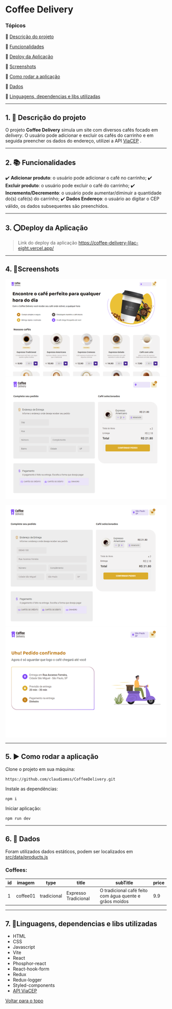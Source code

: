 
<a id="Coffee-Delivery"></a>
# Coffee Delivery

### Tópicos 

:small_blue_diamond: [Descrição do projeto](#1-Descrição-do-projeto)

:small_blue_diamond: [Funcionalidades](#2-Funcionalidades)

:small_blue_diamond: [Deploy da Aplicação](#3-Deploy-da-Aplicação)

:small_blue_diamond: [Screenshots](#4-Screenshots)

:small_blue_diamond: [Como rodar a aplicação](#5-Como-rodar-a-aplicação)

:small_blue_diamond: [Dados](#6-Dados)

:small_blue_diamond: [Linguagens, dependencias e libs utilizadas](#7-Linguagens,-dependencias-e-libs-utilizadas)

---

<a id="1-Descrição-do-projeto"></a>
## 1. :memo: Descrição do projeto 

O projeto **Coffee Delivery** simula um site com diversos cafés focado em *delivery*. O usuário pode adicionar e excluir os cafés do carrinho e em seguida preencher os dados do endereço, utilizei a API [ViaCEP](https://viacep.com.br/) .

---
<a id="2-Funcionalidades"></a>
## 2. :books: Funcionalidades

:heavy_check_mark: **Adicionar produto**: o usuário pode adicionar o café no carrinho;
:heavy_check_mark: **Excluir produto**: o usuário pode excluir o café do carrinho;
:heavy_check_mark: **Incremento/Decremento**: o usuário pode aumentar/diminuir a quantidade do(s) café(s) do carrinho;
:heavy_check_mark: **Dados Endereço**: o usuário ao digitar o CEP válido, os dados subsequentes são preenchidos.

---
<a id="3-Deploy-da-Aplicação"></a>
## 3. :o:Deploy da Aplicação

> Link do deploy da aplicação https://coffee-delivery-lilac-eight.vercel.app/

---
<a id="4-Screenshots"></a>
## 4. :art:Screenshots

![Home](https://github.com/claudiomss/CoffeeDelivery/blob/main/screenshots/tela%201.png?raw=true)
![Home](https://github.com/claudiomss/CoffeeDelivery/blob/main/screenshots/tela%202.png?raw=true)

![Home](https://github.com/claudiomss/CoffeeDelivery/blob/main/screenshots/tela%203.png?raw=true)
![Home](https://github.com/claudiomss/CoffeeDelivery/blob/main/screenshots/tela%204.png?raw=true)

---
<a id="5-Como-rodar-a-aplicação"></a>
## 5. :arrow_forward: Como rodar a aplicação 

Clone o projeto em sua máquina: 

```
https://github.com/claudiomss/CoffeeDelivery.git
```
Instale as dependências:

```
npm i
```
Iniciar aplicação:

```
npm run dev
```

---
<a id="6-Dados"></a>
## 6. :floppy_disk: Dados
Foram utilizados dados estáticos, podem ser localizados em [src/data/products.js](https://github.com/claudiomss/CoffeeDelivery/blob/main/src/data/products.js)

### Coffees: 

|id|imagem|type|title|subTitle|price|
| -------- |-------- |-------- |-------- |-------- |-------- |
|1|coffee01|tradicional|Expresso Tradicional|O tradicional café feito com água quente e grãos moídos| 9.9

---
<a id="7-Linguagens,-dependencias-e-libs-utilizadas"></a>
## 7. :wrench:Linguagens, dependencias e libs utilizadas
- HTML
- CSS
- Javascript
- Vite
- React
-  Phosphor-react
- React-hook-form
- Redux
- Redux-logger
- Styled-components
- [API ViaCEP](https://viacep.com.br/)


[ Voltar para o topo](#Coffee-Delivery)
